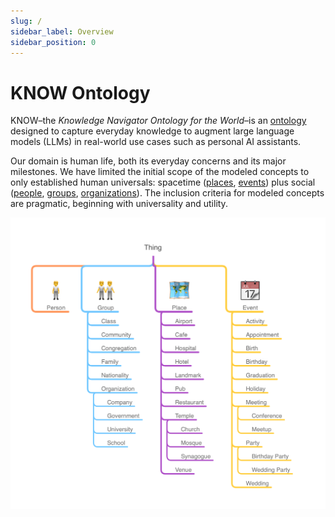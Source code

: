 ```yaml
---
slug: /
sidebar_label: Overview
sidebar_position: 0
---
```


# KNOW Ontology

KNOW–the _Knowledge Navigator Ontology for the World_–is an [ontology]
designed to capture everyday knowledge to augment large language models
(LLMs) in real-world use cases such as personal AI assistants.

Our domain is human life, both its everyday concerns and its major milestones.
We have limited the initial scope of the modeled concepts to only established
human universals: spacetime ([places], [events]) plus social ([people],
[groups], [organizations]). The inclusion criteria for modeled concepts are
pragmatic, beginning with universality and utility.

<!--
We also make available code-generated [software development kits] for the 12
most popular programming languages, enabling the direct use of ontology
concepts in software design.
-->

![Top-level classes](https://raw.githubusercontent.com/KnowOntology/know-ontology/master/doc/classes.png)

[events]: /Event
[groups]: /Group
[ontology]: /glossary/ontology
[organizations]: /Organization
[people]: /Person
[places]: /Place
[software development kits]: /sdk/

